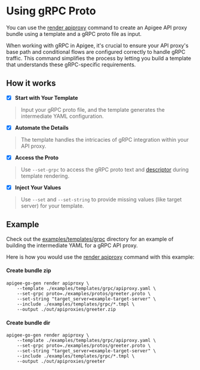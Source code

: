 # Using gRPC Proto
<!--
  Copyright 2024 Google LLC

  Licensed under the Apache License, Version 2.0 (the "License");
  you may not use this file except in compliance with the License.
  You may obtain a copy of the License at

       http://www.apache.org/licenses/LICENSE-2.0

  Unless required by applicable law or agreed to in writing, software
  distributed under the License is distributed on an "AS IS" BASIS,
  WITHOUT WARRANTIES OR CONDITIONS OF ANY KIND, either express or implied.
  See the License for the specific language governing permissions and
  limitations under the License.
-->

You can use the [render apiproxy](./commands/render-apiproxy.md) command to create an Apigee API proxy bundle using a template and a gRPC proto file as input.

When working with gRPC in Apigee, it's crucial to ensure your API proxy's base path and conditional flows are configured
correctly to handle gRPC traffic. This command simplifies the process by letting you build a template that understands
these gRPC-specific requirements.


## How it works

- [x] **Start with Your Template**
> Input your gRPC proto file, and the template generates the intermediate YAML configuration.
- [x] **Automate the Details**
> The template handles the intricacies of gRPC integration within your API proxy.
- [x] **Access the Proto**
> Use `--set-grpc` to access the gRPC proto text and [descriptor](https://pkg.go.dev/google.golang.org/protobuf/types/descriptorpb#FileDescriptorProto) during template rendering.
- [x] **Inject Your Values** 
> Use `--set` and `--set-string` to provide missing values (like target server) for your template.


## Example

Check out the [examples/templates/grpc](https://github.com/apigee/apigee-go-gen/blob/main/examples/templates/grpc/apiproxy.yaml) directory for an example of building the intermediate YAML for a gRPC API proxy.

Here is how you would use the [render apiproxy](./commands/render-apiproxy.md) command with this example:

#### Create bundle zip
```shell
apigee-go-gen render apiproxy \
    --template ./examples/templates/grpc/apiproxy.yaml \
    --set-grpc proto=./examples/protos/greeter.proto \
    --set-string "target_server=example-target-server" \
    --include ./examples/templates/grpc/*.tmpl \
    --output ./out/apiproxies/greeter.zip
```

#### Create bundle dir
```shell
apigee-go-gen render apiproxy \
    --template ./examples/templates/grpc/apiproxy.yaml \
    --set-grpc proto=./examples/protos/greeter.proto \
    --set-string "target_server=example-target-server" \
    --include ./examples/templates/grpc/*.tmpl \
    --output ./out/apiproxies/greeter
```